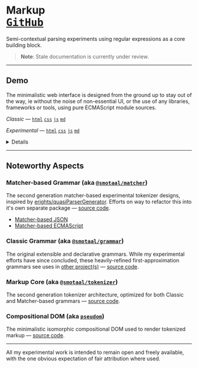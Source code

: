 # Markup <nav float-right>[<kbd>GitHub</kbd>](https://github.com/SMotaal/markup)

Semi-contextual parsing experiments using regular expressions as a core building block.

> **Note**: Stale documentation is currently under review.

---

## Demo

The minimalistic web interface is designed from the ground up to stay out of the way, ie without the noise of non-essential UI, or the use of any libraries, frameworks or tools, using pure ECMAScript module sources.

_Classic_ — [`html`](./markup.html#html) [`css`](./markup.html#css) [`js`](./markup.html#js) [`md`](./markup.html#md)

_Experimental_ — [`html`](./experimental/#html) [`css`](./experimental/#css) [`js`](./experimental/#js) [`md`](./experimental/#md)

<details>

Multiple entrypoints are used for the various experimental efforts, all using the same interface and hash-based options:

```
markup.html#‹specifier›!‹mode›*‹iterations›**‹repeats›
```

**Parameters**

The order of the parameters is manadatory, but all parameters are optional.

1. Resource specifier can either be one of the hard-wired presets, a valid url or a bare specifier with `unpkg:` or `cdnjs:` prefixes

2. You can force the parsing mode by adding `!es`, `!html`, `!css`, or `!md`

   <blockquote>

   Forcing other modes can be useful if content-type detection fails

   </blockquote>

3. You can repeat the tokenization process by adding `*‹iterations›`

4. You can repeat the input passed to the parser by adding `**‹repeats›`

   <blockquote>

   Adding `**0` can be useful to disable rendering for very long sources.

   </blockquote>

**Examples**

<figure>

_Specifiers & Modes_

- [`#unpkg:acorn`](./markup.html#unpkg:acorn)
- [`#~/lib/tokenizer.js`](./markup.html#~/lib/tokenizer.js)

_Useful Presets_ — hard-wired convenience samples

- [`#es`](./markup.html#es)
- [`#html`](./markup.html#html)
- [`#css`](./markup.html#css)
- [`#md`](./markup.html#md)

_Repeats & Iterations_

- [`#`](./markup.html#) — Render &times; 1 and Tokenize &times; 1
- [`#**2`](./markup.html#**2) — Render &times; 2 and Tokenize &times; 1
- [`#**0`](./markup.html#**0) — Render &times; 0 and Tokenize &times; 1
- [`#*100**0`](./markup.html#*100*0) — Render &times; 0 and Tokenize &times; 100
- [`#*2**2`](./markup.html#*2**2) — Render &times; 2 and Tokenize &times; 2

</figure>

</details>

---

## Noteworthy Aspects

### Matcher-based Grammar (aka [`@smotaal/matcher`](./packages/matcher/README.md))

The second generation matcher-based experimental tokenizer designs, inspired by [erights/quasiParserGenerator](https://github.com/erights/quasiParserGenerator). Efforts on way to refactor this into it's own separate package — [source code](https://github.com/SMotaal/markup/tree/master/packages/matcher/).

- [Matcher-based JSON](./experimental/json/)
- [Matcher-based ECMAScript](./experimental/es/)

### Classic Grammar (aka [`@smotaal/grammar`](./packages/grammar/README.md))

The original extensible and declarative grammars. While my experimental efforts have since concluded, these heavily-refined first-approximation grammars see uses in [other project(s)](https://www.smotaal.io/markout 'Markout') — [source code](https://github.com/SMotaal/markup/tree/master/packages/grammar/).

### Markup Core (aka [`@smotaal/tokenizer`](./packages/tokenizer/README.md))

The second generation tokenizer architecture, optimized for both Classic and Matcher-based grammars — [source code](https://github.com/SMotaal/markup/tree/master/packages/tokenizer/).

### Compositional DOM (aka [`pseudom`](./packages/pseudom/README.md))

The minimalistic isomorphic compositional DOM used to render tokenized markup — [source code](https://github.com/SMotaal/markup/tree/master/packages/pseudom/).

---

All my experimental work is intended to remain open and freely available, with the one obvious expectation of fair attribution where used.
